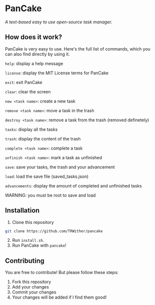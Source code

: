 # PanCake
*A text-based easy to use open-source task manager.*

## How does it work?
PanCake is very easy to use. Here's the full list of commands, which you can also find directly by using it.

`help`: display a help message

`license`: display the MIT License terms for PanCake

`exit`: exit PanCake

`clear`: clear the screen

`new <task name>`: create a new task

`remove <task name>`: move a task in the trash

`destroy <task name>`: remove a task from the trash (removed definetely)

`tasks`: display all the tasks

`trash`: display the content of the trash

`complete <task name>`: complete a task

`unfinish <task name>`: mark a task as unfinished

`save`: save your tasks, the trash and your advancement

`load`: load the save file (saved_tasks.json)

`advancements`: display the amount of completed and unfinished tasks

WARNING: you must be root to save and load

## Installation
1. Clone this repository
```bash
git clone https://github.com/TRWither/pancake
```
2. Run `install.sh`.
3. Run PanCake with `pancake`!

## Contributing
You are free to contribute! But please follow these steps:
1. Fork this repository
2. Add your changes
3. Commit your changes
4. Your changes will be added if I find them good!
